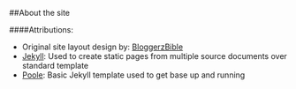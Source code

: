 ##About the site

####Attributions:
* Original site layout design by: [BloggerzBible](http://bloggerzbible.com/)
* [Jekyll](http://jekyllrb.com/): Used to create static pages from multiple source documents over standard template
* [Poole](https://github.com/poole/poole): Basic Jekyll template used to get base up and running
